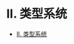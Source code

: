 # II. 类型系统

<!--ts-->
* [II. 类型系统](#ii-类型系统)

<!-- Created by https://github.com/ekalinin/github-markdown-toc -->
<!-- Added by: runner, at: Wed Oct 19 09:21:20 UTC 2022 -->

<!--te-->

